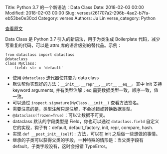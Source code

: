 Title: Python 3.7 的一个新语法：Data Class
Date: 2018-02-03 00:00
Modified: 2018-02-03 00:00
Slug: verses/261707a2-296b-4ae2-b7fa-eb53be0e30cd
Category: verses
Authors: Ju Lin
verse_category: Python

[查看原文](https://hackernoon.com/a-brief-tour-of-python-3-7-data-classes-22ee5e046517)

Data Class 是 Python 3.7 引入的新语法，用于为类生成 Boilerplate 代码，减少写重复的代码，可以是 attrs 库的语言级别的替代品。示例：

```
from dataclass import dataclass
@dataclass
class MyClass:
    field: str = 'default'
```

* 使用 `@dataclass` 迭代器使其变为 data class
* 默认帮你实现好的方法：`__init__`, `__repr__`, `__str__` `__eq__`。其中 init 支持 keyword arguments, 并有类型注解；eq 需要数据类型一致，顺序一致，值一致。
* 可以通过 `inspect.signature(MyClass.__init__)` 查看方法签名。
* 需要注意的是，类型注解只是注解，不会抛错或转换数据类型。
* `@dataclass(frozen=True)`：可以让数据不可变。
* dataclass 默认的字段类型是 Field，你也可以通过 `dataclass.field` 自定义它的实现，钩子有：default, default_factory, init, repr, compare, hash.
* 实现 `def __post_init__(self):` 方法，可以在 init 之后做一些想做的事情。
* 继承的子类可以获得父类的字段，一种特殊的情形是：当父类字段有 default，子类字段没有，这时会报错 TypeError。
